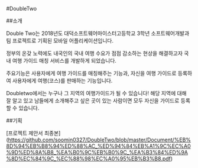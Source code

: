 #DoubleTwo

##소개

Double Two는 2018년도 대덕소프트웨어마이스터고등학교 3학년 소프트웨어개발과 팀 프로젝트로 기획된 모바일 어플리케이션입니다.

정부의 온갖 노력에도 내국인의 국내 여행 수요가 점점 감소하는 현상을 해결하고자 국내 여행 가이드 매칭 서비스를 개발하게 되었습니다.

주요기능은 사용자에게 여행 가이드를 매칭해주는 기능과, 자신을 여행 가이드로 등록하여 사용자에게 여행(코스)를 판매하는 기능입니다.

Doubletwo에서는 누구나 그 지역의 여행가이드가 될 수 있습니다! 해당 지역에 대해 잘 알고 있고 남들에게 소개해주고 싶은 곳이 있는 사람이면 모두 자신을 가이드로 등록할 수 있습니다.


##기획

[프로젝트 제안서 최종본]
(https://github.com/soomin0327/DoubleTwo/blob/master/Document/%EB%8D%94%EB%B8%94%ED%88%AC_%ED%94%84%EB%A1%9C%EC%A0%9D%ED%8A%B8_%EA%B0%9C%EB%B0%9C_%EA%B3%84%ED%9A%8D%EC%84%9C_%EC%88%98%EC%A0%95%EB%B3%B8.pdf)

